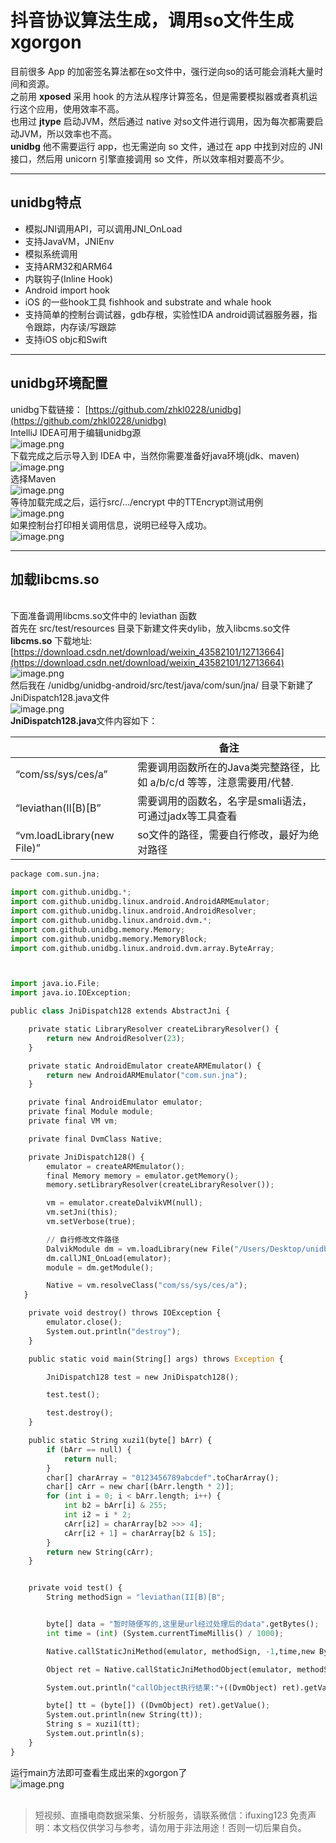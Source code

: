 # 抖音协议算法生成，调用so文件生成xgorgon

目前很多 App 的加密签名算法都在so文件中，强行逆向so的话可能会消耗大量时间和资源。<br>之前用 **xposed** 采用 hook 的方法从程序计算签名，但是需要模拟器或者真机运行这个应用，使用效率不高。<br>也用过 **jtype** 启动JVM，然后通过 native 对so文件进行调用，因为每次都需要启动JVM，所以效率也不高。<br>**unidbg** 他不需要运行 app，也无需逆向 so 文件，通过在 app 中找到对应的 JNI 接口，然后用 unicorn 引擎直接调用 so 文件，所以效率相对要高不少。

---


## unidbg特点

- 模拟JNI调用API，可以调用JNI_OnLoad
- 支持JavaVM，JNIEnv
- 模拟系统调用
- 支持ARM32和ARM64
- 内联钩子(Inline Hook)
- Android import hook
- iOS 的一些hook工具 fishhook and substrate and whale hook
- 支持简单的控制台调试器，gdb存根，实验性IDA android调试器服务器，指令跟踪，内存读/写跟踪
- 支持iOS objc和Swift

---


## unidbg环境配置
unidbg下载链接： [https://github.com/zhkl0228/unidbg](https://github.com/zhkl0228/unidbg)<br>IntelliJ IDEA可用于编辑unidbg源<br>![image.png](https://cdn.nlark.com/yuque/0/2020/png/97322/1607648039184-4e4e9e08-f3b3-4a0b-8529-1e09d39d764c.png#align=left&display=inline&height=174&margin=%5Bobject%20Object%5D&name=image.png&originHeight=347&originWidth=902&size=44493&status=done&style=none&width=451)<br>下载完成之后示导入到 IDEA 中，当然你需要准备好java环境(jdk、maven)<br>![image.png](https://cdn.nlark.com/yuque/0/2020/png/97322/1607648052125-f31bd848-aa4a-4e44-9c8b-b50aad059fb6.png#align=left&display=inline&height=296&margin=%5Bobject%20Object%5D&name=image.png&originHeight=591&originWidth=577&size=43549&status=done&style=none&width=288.5)<br>选择Maven<br>![image.png](https://cdn.nlark.com/yuque/0/2020/png/97322/1607648066700-ac62973d-f61b-4d7e-9b70-defa76818dc8.png#align=left&display=inline&height=171&margin=%5Bobject%20Object%5D&name=image.png&originHeight=341&originWidth=643&size=24172&status=done&style=none&width=321.5)<br>等待加载完成之后，运行src/…/encrypt 中的TTEncrypt测试用例<br>![image.png](https://cdn.nlark.com/yuque/0/2020/png/97322/1607648079487-0398c2d7-9831-431b-a14f-4f40be337228.png#align=left&display=inline&height=393&margin=%5Bobject%20Object%5D&name=image.png&originHeight=785&originWidth=1404&size=221478&status=done&style=none&width=702)<br>如果控制台打印相关调用信息，说明已经导入成功。<br>![image.png](https://cdn.nlark.com/yuque/0/2020/png/97322/1607648092442-83e45cf2-fc4a-45c7-9a1e-f3cc7063a6a0.png#align=left&display=inline&height=333&margin=%5Bobject%20Object%5D&name=image.png&originHeight=665&originWidth=1252&size=140671&status=done&style=none&width=626)

---

## 加载libcms.so

<br>下面准备调用libcms.so文件中的 leviathan 函数<br>首先在 src/test/resources 目录下新建文件夹dylib，放入libcms.so文件<br>**libcms.so** 下载地址: [https://download.csdn.net/download/weixin_43582101/12713664](https://download.csdn.net/download/weixin_43582101/12713664)<br>![image.png](https://cdn.nlark.com/yuque/0/2020/png/97322/1607648147457-dd180e36-42c8-40c6-a756-89875f6c601a.png#align=left&display=inline&height=255&margin=%5Bobject%20Object%5D&name=image.png&originHeight=510&originWidth=427&size=45165&status=done&style=none&width=213.5)<br>然后我在 /unidbg/unidbg-android/src/test/java/com/sun/jna/ 目录下新建了 JniDispatch128.java文件<br>![image.png](https://cdn.nlark.com/yuque/0/2020/png/97322/1607648161464-60659864-fe02-4415-9c33-dfe00321ed36.png#align=left&display=inline&height=227&margin=%5Bobject%20Object%5D&name=image.png&originHeight=453&originWidth=366&size=60960&status=done&style=none&width=183)<br>**JniDispatch128.java**文件内容如下：

|  | 备注 |
| --- | --- |
| “com/ss/sys/ces/a” | 需要调用函数所在的Java类完整路径，比如 a/b/c/d 等等，注意需要用/代替. |
| “leviathan(II[B)[B” | 需要调用的函数名，名字是smali语法，可通过jadx等工具查看 |
| “vm.loadLibrary(new File)” | so文件的路径，需要自行修改，最好为绝对路径 |

```python
package com.sun.jna;

import com.github.unidbg.*;
import com.github.unidbg.linux.android.AndroidARMEmulator;
import com.github.unidbg.linux.android.AndroidResolver;
import com.github.unidbg.linux.android.dvm.*;
import com.github.unidbg.memory.Memory;
import com.github.unidbg.memory.MemoryBlock;
import com.github.unidbg.linux.android.dvm.array.ByteArray;



import java.io.File;
import java.io.IOException;

public class JniDispatch128 extends AbstractJni {

    private static LibraryResolver createLibraryResolver() {
        return new AndroidResolver(23);
    }

    private static AndroidEmulator createARMEmulator() {
        return new AndroidARMEmulator("com.sun.jna");
    }

    private final AndroidEmulator emulator;
    private final Module module;
    private final VM vm;

    private final DvmClass Native;

    private JniDispatch128() {
        emulator = createARMEmulator();
        final Memory memory = emulator.getMemory();
        memory.setLibraryResolver(createLibraryResolver());

        vm = emulator.createDalvikVM(null);
        vm.setJni(this);
        vm.setVerbose(true);

		// 自行修改文件路径
        DalvikModule dm = vm.loadLibrary(new File("/Users/Desktop/unidbg/unidbg-android/src/test/resources/dylib/libcms.so"), false);
        dm.callJNI_OnLoad(emulator);
        module = dm.getModule();

        Native = vm.resolveClass("com/ss/sys/ces/a");
   }

    private void destroy() throws IOException {
        emulator.close();
        System.out.println("destroy");
    }

    public static void main(String[] args) throws Exception {

        JniDispatch128 test = new JniDispatch128();

        test.test();

        test.destroy();
    }

    public static String xuzi1(byte[] bArr) {
        if (bArr == null) {
            return null;
        }
        char[] charArray = "0123456789abcdef".toCharArray();
        char[] cArr = new char[(bArr.length * 2)];
        for (int i = 0; i < bArr.length; i++) {
            int b2 = bArr[i] & 255;
            int i2 = i * 2;
            cArr[i2] = charArray[b2 >>> 4];
            cArr[i2 + 1] = charArray[b2 & 15];
        }
        return new String(cArr);
    }


    private void test() {
        String methodSign = "leviathan(II[B)[B";


        byte[] data = "暂时随便写的,这里是url经过处理后的data".getBytes();
        int time = (int) (System.currentTimeMillis() / 1000);

        Native.callStaticJniMethod(emulator, methodSign, -1,time,new ByteArray(vm,data));

        Object ret = Native.callStaticJniMethodObject(emulator, methodSign, -1,time,new ByteArray(vm,data));

        System.out.println("callObject执行结果:"+((DvmObject) ret).getValue());

        byte[] tt = (byte[]) ((DvmObject) ret).getValue();
        System.out.println(new String(tt));
        String s = xuzi1(tt);
        System.out.println(s);
    }
}


```
运行main方法即可查看生成出来的xgorgon了<br>![image.png](https://cdn.nlark.com/yuque/0/2020/png/97322/1607648196196-72cbdb4f-b95d-4feb-8c41-a1d5d3db2a20.png#align=left&display=inline&height=84&margin=%5Bobject%20Object%5D&name=image.png&originHeight=168&originWidth=692&size=53123&status=done&style=none&width=346)<br>
<br>


>
> 短视频、直播电商数据采集、分析服务，请联系微信：ifuxing123
> 免责声明：本文档仅供学习与参考，请勿用于非法用途！否则一切后果自负。
> 
